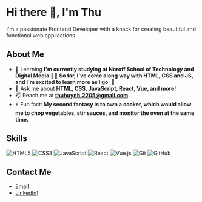 # Hi there 👋, I'm Thu

I'm a passionate Frontend Developer with a knack for creating beautiful and functional web applications.

## About Me

- 🌱 Learning **I'm currently studying at Noroff School of Technology and Digital Media** 👩‍🎓 **So far, I've come along way with HTML, CSS and JS, and I'm excited to learn more as I go**. 🚂
- 💬 Ask me about **HTML, CSS, JavaScript, React, Vue, and more!**
- 📫 Reach me at **thuhuynh.2205@gmail.com**
- ⚡ Fun fact: **My second fantasy is to own a cooker, which would allow me to chop vegetables, stir sauces, and monitor the oven at the same time.**

## Skills

![HTML5](https://img.shields.io/badge/html5-%23E34F26.svg?style=flat&logo=html5&logoColor=white)
![CSS3](https://img.shields.io/badge/css3-%231572B6.svg?style=flat&logo=css3&logoColor=white)
![JavaScript](https://img.shields.io/badge/javascript-%23323330.svg?style=flat&logo=javascript&logoColor=%23F7DF1E)
![React](https://img.shields.io/badge/react-%2320232a.svg?style=flat&logo=react&logoColor=%2361DAFB)
![Vue.js](https://img.shields.io/badge/vuejs-%2335495e.svg?style=flat&logo=vue-dot-js&logoColor=%234FC08D)
![Git](https://img.shields.io/badge/git-%23F05033.svg?style=flat&logo=git&logoColor=white)
![GitHub](https://img.shields.io/badge/github-%23121011.svg?style=flat&logo=github&logoColor=white)


## Contact Me

- [Email](mailto:thuhuynh.2205@gmail.com)
- [LinkedIn](https://www.linkedin.com/in/mithu225/))
